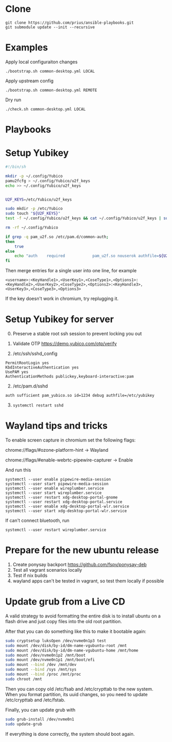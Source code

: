 Clone
=====

```
git clone https://github.com/prius/ansible-playbooks.git
git submodule update --init --recursive
```

Examples
========

Apply local configuraiton changes

```
./bootstrap.sh common-desktop.yml LOCAL
```

Apply upstream config
```
./bootstrap.sh common-desktop.yml REMOTE
```

Dry run
```
./check.sh common-desktop.yml LOCAL
```

Playbooks
=========

# Setup Yubikey

```bash
#!/bin/sh

mkdir -p ~/.config/Yubico
pamu2fcfg > ~/.config/Yubico/u2f_keys
echo >> ~/.config/Yubico/u2f_keys


U2F_KEYS=/etc/Yubico/u2f_keys

sudo mkdir -p /etc/Yubico
sudo touch "${U2F_KEYS}"
test -f ~/.config/Yubico/u2f_keys && cat ~/.config/Yubico/u2f_keys | sudo tee -a $U2F_KEYS

rm -rf ~/.config/Yubico

if grep -q pam_u2f.so /etc/pam.d/common-auth;
then
    true
else
    echo "auth    required            pam_u2f.so nouserok authfile=${U2F_KEYS} cue" | sudo tee -a /etc/pam.d/common-auth
fi
```

Then merge entries for a single user into one line, for example
```
<username>:<KeyHandle1>,<UserKey1>,<CoseType1>,<Options1>:<KeyHandle2>,<UserKey2>,<CoseType2>,<Options2>:<KeyHandle3>,<UserKey3>,<CoseType3>,<Options3>
```

If the key doesn't work in chromium, try replugging it.

# Setup Yubikey for server

0. Preserve a stable root ssh session to prevent locking you out

1. Validate OTP https://demo.yubico.com/otp/verify

2. /etc/ssh/sshd_config

```
PermitRootLogin yes
KbdInteractiveAuthentication yes
UsePAM yes
AuthenticationMethods publickey,keyboard-interactive:pam
```

2. /etc/pam.d/sshd

```
auth sufficient pam_yubico.so id=1234 debug authfile=/etc/yubikey
```

3. `systemctl restart sshd`

# Wayland tips and tricks

To enable screen capture in chromium set the following flags:

chrome://flags/#ozone-platform-hint -> Wayland

chrome://flags/#enable-webrtc-pipewire-capturer -> Enable

And run this
```
systemctl --user enable pipewire-media-session
systemctl --user start pipewire-media-session
systemctl --user enable wireplumber.service
systemctl --user start wireplumber.service
systemctl --user restart xdg-desktop-portal-gnome
systemctl --user restart xdg-desktop-portal.service
systemctl --user enable xdg-desktop-portal-wlr.service
systemctl --user start xdg-desktop-portal-wlr.service
```

If can't connect bluetooth, run
```
systemctl --user restart wireplumber.service
```

Prepare for the new ubuntu release
==================================

1. Create ponysay backport https://github.com/fspv/ponysay-deb
2. Test all vagrant scenarios locally
3. Test if nix builds
4. wayland apps can't be tested in vagrant, so test them locally if possible

Update grub from a Live CD
==========================
A valid strategy to avoid formatting the entire disk is to install ubuntu on a flash drive and just copy files into the old root partition.

After that you can do something like this to make it bootable again:

```sh
sudo cryptsetup luksOpen /dev/nvme0n1p3 test
sudo mount /dev/disk/by-id/dm-name-vgubuntu-root /mnt
sudo mount /dev/disk/by-id/dm-name-vgubuntu-home /mnt/home
sudo mount /dev/nvme0n1p2 /mnt/boot
sudo mount /dev/nvme0n1p1 /mnt/boot/efi
sudo mount --bind /dev /mnt/dev
sudo mount --bind /sys /mnt/sys
sudo mount --bind /proc /mnt/proc
sudo chroot /mnt
```

Then you can copy old /etc/fsab and /etc/crypttab to the new system. When you format partition, its uuid changes, so you need to update /etc/crypttab and /etc/fstab.

Finally, you can update grub with
```sh
sudo grub-install /dev/nvme0n1
sudo update-grub
```

If everything is done correctly, the system should boot again.
